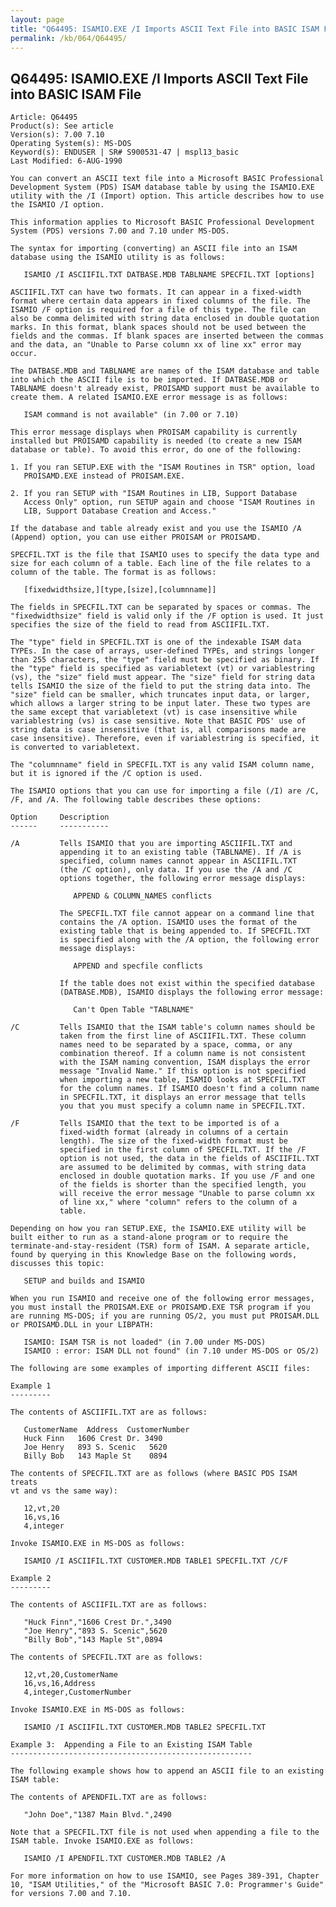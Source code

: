 ```yaml
---
layout: page
title: "Q64495: ISAMIO.EXE /I Imports ASCII Text File into BASIC ISAM File"
permalink: /kb/064/Q64495/
---
```


## Q64495: ISAMIO.EXE /I Imports ASCII Text File into BASIC ISAM File

	Article: Q64495
	Product(s): See article
	Version(s): 7.00 7.10
	Operating System(s): MS-DOS
	Keyword(s): ENDUSER | SR# S900531-47 | mspl13_basic
	Last Modified: 6-AUG-1990
	
	You can convert an ASCII text file into a Microsoft BASIC Professional
	Development System (PDS) ISAM database table by using the ISAMIO.EXE
	utility with the /I (Import) option. This article describes how to use
	the ISAMIO /I option.
	
	This information applies to Microsoft BASIC Professional Development
	System (PDS) versions 7.00 and 7.10 under MS-DOS.
	
	The syntax for importing (converting) an ASCII file into an ISAM
	database using the ISAMIO utility is as follows:
	
	   ISAMIO /I ASCIIFIL.TXT DATBASE.MDB TABLNAME SPECFIL.TXT [options]
	
	ASCIIFIL.TXT can have two formats. It can appear in a fixed-width
	format where certain data appears in fixed columns of the file. The
	ISAMIO /F option is required for a file of this type. The file can
	also be comma delimited with string data enclosed in double quotation
	marks. In this format, blank spaces should not be used between the
	fields and the commas. If blank spaces are inserted between the commas
	and the data, an "Unable to Parse column xx of line xx" error may
	occur.
	
	The DATBASE.MDB and TABLNAME are names of the ISAM database and table
	into which the ASCII file is to be imported. If DATBASE.MDB or
	TABLNAME doesn't already exist, PROISAMD support must be available to
	create them. A related ISAMIO.EXE error message is as follows:
	
	   ISAM command is not available" (in 7.00 or 7.10)
	
	This error message displays when PROISAM capability is currently
	installed but PROISAMD capability is needed (to create a new ISAM
	database or table). To avoid this error, do one of the following:
	
	1. If you ran SETUP.EXE with the "ISAM Routines in TSR" option, load
	   PROISAMD.EXE instead of PROISAM.EXE.
	
	2. If you ran SETUP with "ISAM Routines in LIB, Support Database
	   Access Only" option, run SETUP again and choose "ISAM Routines in
	   LIB, Support Database Creation and Access."
	
	If the database and table already exist and you use the ISAMIO /A
	(Append) option, you can use either PROISAM or PROISAMD.
	
	SPECFIL.TXT is the file that ISAMIO uses to specify the data type and
	size for each column of a table. Each line of the file relates to a
	column of the table. The format is as follows:
	
	   [fixedwidthsize,][type,[size],[columnname]]
	
	The fields in SPECFIL.TXT can be separated by spaces or commas. The
	"fixedwidthsize" field is valid only if the /F option is used. It just
	specifies the size of the field to read from ASCIIFIL.TXT.
	
	The "type" field in SPECFIL.TXT is one of the indexable ISAM data
	TYPEs. In the case of arrays, user-defined TYPEs, and strings longer
	than 255 characters, the "type" field must be specified as binary. If
	the "type" field is specified as variabletext (vt) or variablestring
	(vs), the "size" field must appear. The "size" field for string data
	tells ISAMIO the size of the field to put the string data into. The
	"size" field can be smaller, which truncates input data, or larger,
	which allows a larger string to be input later. These two types are
	the same except that variabletext (vt) is case insensitive while
	variablestring (vs) is case sensitive. Note that BASIC PDS' use of
	string data is case insensitive (that is, all comparisons made are
	case insensitive). Therefore, even if variablestring is specified, it
	is converted to variabletext.
	
	The "columnname" field in SPECFIL.TXT is any valid ISAM column name,
	but it is ignored if the /C option is used.
	
	The ISAMIO options that you can use for importing a file (/I) are /C,
	/F, and /A. The following table describes these options:
	
	Option     Description
	------     -----------
	
	/A         Tells ISAMIO that you are importing ASCIIFIL.TXT and
	           appending it to an existing table (TABLNAME). If /A is
	           specified, column names cannot appear in ASCIIFIL.TXT
	           (the /C option), only data. If you use the /A and /C
	           options together, the following error message displays:
	
	              APPEND & COLUMN_NAMES conflicts
	
	           The SPECFIL.TXT file cannot appear on a command line that
	           contains the /A option. ISAMIO uses the format of the
	           existing table that is being appended to. If SPECFIL.TXT
	           is specified along with the /A option, the following error
	           message displays:
	
	              APPEND and specfile conflicts
	
	           If the table does not exist within the specified database
	           (DATBASE.MDB), ISAMIO displays the following error message:
	
	              Can't Open Table "TABLNAME"
	
	/C         Tells ISAMIO that the ISAM table's column names should be
	           taken from the first line of ASCIIFIL.TXT. These column
	           names need to be separated by a space, comma, or any
	           combination thereof. If a column name is not consistent
	           with the ISAM naming convention, ISAM displays the error
	           message "Invalid Name." If this option is not specified
	           when importing a new table, ISAMIO looks at SPECFIL.TXT
	           for the column names. If ISAMIO doesn't find a column name
	           in SPECFIL.TXT, it displays an error message that tells
	           you that you must specify a column name in SPECFIL.TXT.
	
	/F         Tells ISAMIO that the text to be imported is of a
	           fixed-width format (already in columns of a certain
	           length). The size of the fixed-width format must be
	           specified in the first column of SPECFIL.TXT. If the /F
	           option is not used, the data in the fields of ASCIIFIL.TXT
	           are assumed to be delimited by commas, with string data
	           enclosed in double quotation marks. If you use /F and one
	           of the fields is shorter than the specified length, you
	           will receive the error message "Unable to parse column xx
	           of line xx," where "column" refers to the column of a
	           table.
	
	Depending on how you ran SETUP.EXE, the ISAMIO.EXE utility will be
	built either to run as a stand-alone program or to require the
	terminate-and-stay-resident (TSR) form of ISAM. A separate article,
	found by querying in this Knowledge Base on the following words,
	discusses this topic:
	
	   SETUP and builds and ISAMIO
	
	When you run ISAMIO and receive one of the following error messages,
	you must install the PROISAM.EXE or PROISAMD.EXE TSR program if you
	are running MS-DOS; if you are running OS/2, you must put PROISAM.DLL
	or PROISAMD.DLL in your LIBPATH:
	
	   ISAMIO: ISAM TSR is not loaded" (in 7.00 under MS-DOS)
	   ISAMIO : error: ISAM DLL not found" (in 7.10 under MS-DOS or OS/2)
	
	The following are some examples of importing different ASCII files:
	
	Example 1
	---------
	
	The contents of ASCIIFIL.TXT are as follows:
	
	   CustomerName  Address  CustomerNumber
	   Huck Finn   1606 Crest Dr. 3490
	   Joe Henry   893 S. Scenic   5620
	   Billy Bob   143 Maple St    0894
	
	The contents of SPECFIL.TXT are as follows (where BASIC PDS ISAM treats
	vt and vs the same way):
	
	   12,vt,20
	   16,vs,16
	   4,integer
	
	Invoke ISAMIO.EXE in MS-DOS as follows:
	
	   ISAMIO /I ASCIIFIL.TXT CUSTOMER.MDB TABLE1 SPECFIL.TXT /C/F
	
	Example 2
	---------
	
	The contents of ASCIIFIL.TXT are as follows:
	
	   "Huck Finn","1606 Crest Dr.",3490
	   "Joe Henry","893 S. Scenic",5620
	   "Billy Bob","143 Maple St",0894
	
	The contents of SPECFIL.TXT are as follows:
	
	   12,vt,20,CustomerName
	   16,vs,16,Address
	   4,integer,CustomerNumber
	
	Invoke ISAMIO.EXE in MS-DOS as follows:
	
	   ISAMIO /I ASCIIFIL.TXT CUSTOMER.MDB TABLE2 SPECFIL.TXT
	
	Example 3:  Appending a File to an Existing ISAM Table
	------------------------------------------------------
	
	The following example shows how to append an ASCII file to an existing
	ISAM table:
	
	The contents of APENDFIL.TXT are as follows:
	
	   "John Doe","1387 Main Blvd.",2490
	
	Note that a SPECFIL.TXT file is not used when appending a file to the
	ISAM table. Invoke ISAMIO.EXE as follows:
	
	   ISAMIO /I APENDFIL.TXT CUSTOMER.MDB TABLE2 /A
	
	For more information on how to use ISAMIO, see Pages 389-391, Chapter
	10, "ISAM Utilities," of the "Microsoft BASIC 7.0: Programmer's Guide"
	for versions 7.00 and 7.10.
